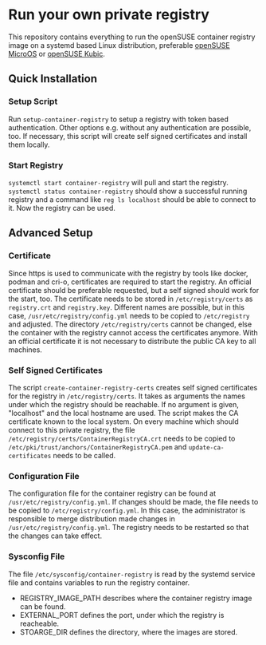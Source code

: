 # Run your own private registry

This repository contains everything to run the openSUSE container registry
image on a systemd based Linux distribution, preferable [openSUSE
MicroOS](https://en.opensuse.org/Kubic:MicroOS) or [openSUSE
Kubic](https://kubic.opensuse.org/).

## Quick Installation

### Setup Script

Run `setup-container-registry` to setup a registry with token based
authentication. Other options e.g. without any authentication are possible,
too. If necessary, this script will create self signed certificates and
install them locally.

### Start Registry

`systemctl start container-registry` will pull and start the
registry. `systemctl status container-registry` should show a successful
running registry and a command like `reg ls localhost` should be able to
connect to it.
Now the registry can be used.

## Advanced Setup

### Certificate

Since https is used to communicate with the registry by tools like docker,
podman and cri-o, certificates are required to start the registry. An official
certificate should be preferable requested, but a self signed should work for
the start, too. The certificate needs to be stored in
`/etc/registry/certs` as `registry.crt` and `registry.key`. Different names
are possible, but in this case, `/usr/etc/registry/config.yml` needs to be
copied to `/etc/registry` and adjusted. The directory `/etc/registry/certs`
cannot be changed, else the container with the registry cannot access the
certificates anymore.
With an official certificate it is not necessary to distribute the public CA
key to all machines.

### Self Signed Certificates

The script `create-container-registry-certs` creates self signed certificates
for the registry in `/etc/registry/certs`. It takes as arguments the names
under which the registry should be reachable. If no argument is given,
"localhost" and the local hostname are used. The script makes the CA
certificate known to the local system. On every machine which should connect
to this private registry, the file
`/etc/registry/certs/ContainerRegistryCA.crt` needs to be copied to
`/etc/pki/trust/anchors/ContainerRegistryCA.pem` and `update-ca-certificates`
needs to be called.

### Configuration File

The configuration file for the container registry can be found at
`/usr/etc/registry/config.yml`. If changes should be made, the file needs to
be copied to `/etc/registry/config.yml`. In this case, the administrator is
responsible to merge distribution made changes in
`/usr/etc/registry/config.yml`.
The registry needs to be restarted so that the changes can take effect.

### Sysconfig File

The file `/etc/sysconfig/container-registry` is read by the systemd service
file and contains variables to run the registry container.

* REGISTRY_IMAGE_PATH describes where the container registry image can be found.
* EXTERNAL_PORT defines the port, under which the registry is reacheable.
* STOARGE_DIR defines the directory, where the images are stored.

